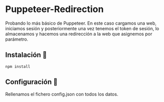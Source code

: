 # Puppeteer-Redirection

Probando lo más básico de Puppeteer. En este caso cargamos una web, iniciamos sesión y posteriormente una vez tenemos el token de sesión, lo almacenamos y hacemos una redirección a la web que asignemos por parámetro.

## Instalación 🚀

```
npm install
```

## Configuración 🔧

Rellenamos el fichero config.json con todos los datos.
